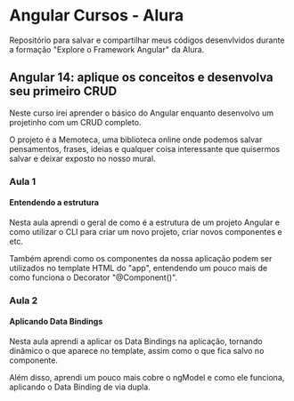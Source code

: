 # Angular Cursos - Alura

Repositório para salvar e compartilhar meus códigos desenvlvidos durante a formação "Explore o Framework Angular" da Alura.

## Angular 14: aplique os conceitos e desenvolva seu primeiro CRUD

Neste curso irei aprender o básico do Angular enquanto desenvolvo um projetinho com um CRUD completo.

O projeto é a Memoteca, uma biblioteca online onde podemos salvar pensamentos, frases, ideias e qualquer coisa interessante que quisermos salvar e deixar exposto no nosso mural.

### Aula 1

#### Entendendo a estrutura

Nesta aula aprendi o geral de como é a estrutura de um projeto Angular e como utilizar o CLI para criar um novo projeto, criar novos componentes e etc.

Também aprendi como os componentes da nossa aplicação podem ser utilizados no template HTML do "app", entendendo um pouco mais de como funciona o Decorator "@Component()".

### Aula 2

#### Aplicando Data Bindings

Nesta aula aprendi a aplicar os Data Bindings na aplicação, tornando dinâmico o que aparece no template, assim como o que fica salvo no componente.

Além disso, aprendi um pouco mais cobre o ngModel e como ele funciona, aplicando o Data Binding de via dupla.
